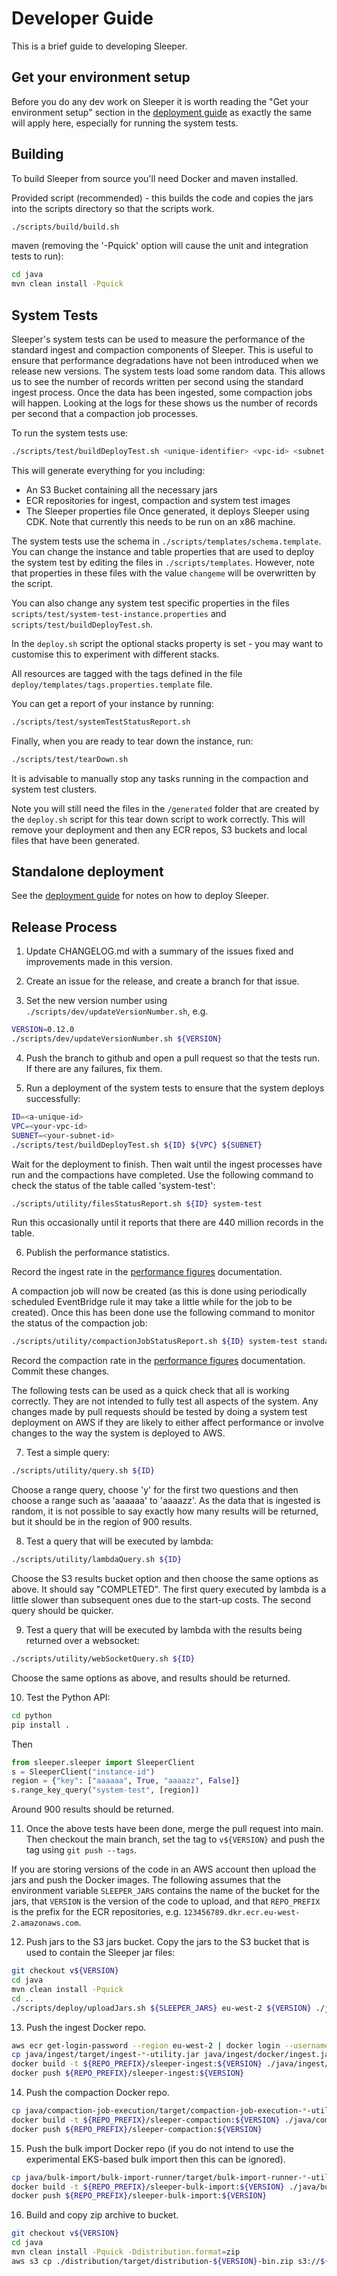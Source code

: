 Developer Guide
===============

This is a brief guide to developing Sleeper.

## Get your environment setup
Before you do any dev work on Sleeper it is worth reading the "Get your 
environment setup" section in the [deployment guide](02-deployment-guide.md) 
as exactly the same will apply here, especially for running the system 
tests.

## Building
To build Sleeper from source you'll need Docker and maven installed.

Provided script (recommended) - this builds the code and copies the jars
into the scripts directory so that the scripts work.
```bash
./scripts/build/build.sh
```

maven (removing the '-Pquick' option will cause the unit and integration tests
to run):
```bash
cd java
mvn clean install -Pquick
```

## System Tests
Sleeper's system tests can be used to measure the performance of the standard
ingest and compaction components of Sleeper. This is useful to ensure that
performance degradations have not been introduced when we release new versions.
The system tests load some random data. This allows us to see the number of records
written per second using the standard ingest process. Once the data has been
ingested, some compaction jobs will happen. Looking at the logs for these shows
us the number of records per second that a compaction job processes.

To run the system tests use:
```bash
./scripts/test/buildDeployTest.sh <unique-identifier> <vpc-id> <subnet-id>
```
This will generate everything for you including:
* An S3 Bucket containing all the necessary jars
* ECR repositories for ingest, compaction and system test images
* The Sleeper properties file
Once generated, it deploys Sleeper using CDK. Note that currently this needs
to be run on an x86 machine.

The system tests use the schema in `./scripts/templates/schema.template`. You can
change the instance and table properties that are used to deploy the system test 
by editing the files in `./scripts/templates`. However, note that properties in
these files with the value `changeme` will be overwritten by the script.

You can also change any system test specific properties in the files
`scripts/test/system-test-instance.properties` and `scripts/test/buildDeployTest.sh`.

In the `deploy.sh` script the optional stacks property is set - you may want to
customise this to experiment with different stacks.

All resources are tagged with the tags defined in the file `deploy/templates/tags.properties.template`
file.

You can get a report of your instance by running:
```bash
./scripts/test/systemTestStatusReport.sh
```

Finally, when you are ready to tear down the instance, run:
```bash
./scripts/test/tearDown.sh
```
It is advisable to manually stop any tasks running in the compaction and system test
clusters.

Note you will still need the files in the `/generated` folder that are created
by the `deploy.sh` script for this tear down script to work correctly.
This will remove your deployment and then any ECR repos, S3 buckets and local
files that have been generated.

## Standalone deployment
See the [deployment guide](02-deployment-guide.md) for notes on how to deploy Sleeper.

## Release Process
1. Update CHANGELOG.md with a summary of the issues fixed and improvements made in this version.

2. Create an issue for the release, and create a branch for that issue.

3. Set the new version number using `./scripts/dev/updateVersionNumber.sh`, e.g.
```bash
VERSION=0.12.0
./scripts/dev/updateVersionNumber.sh ${VERSION}
```

4. Push the branch to github and open a pull request so that the tests run. If there are any failures,
fix them.

5. Run a deployment of the system tests to ensure that the system deploys successfully:
```bash
ID=<a-unique-id>
VPC=<your-vpc-id>
SUBNET=<your-subnet-id>
./scripts/test/buildDeployTest.sh ${ID} ${VPC} ${SUBNET}
```
Wait for the deployment to finish. Then wait until the ingest processes have run and the compactions
have completed. Use the following command to check the status of the table called 'system-test':
```bash
./scripts/utility/filesStatusReport.sh ${ID} system-test
```
Run this occasionally until it reports that there are 440 million records in the table.

6. Publish the performance statistics.

Record the ingest rate in the [performance figures](12-performance-test.md) documentation.

A compaction job will now be created (as this is done using periodically scheduled EventBridge rule
it may take a little while for the job to be created). Once this has been done use the following
command to monitor the status of the compaction job:
```bash
./scripts/utility/compactionJobStatusReport.sh ${ID} system-test standard -a
```
Record the compaction rate in the [performance figures](12-performance-test.md) documentation. Commit these
changes.

The following tests can be used as a quick check that all is working correctly. They are not intended to
fully test all aspects of the system. Any changes made by pull requests should be tested by doing a system
test deployment on AWS if they are likely to either affect performance or involve changes to the way
the system is deployed to AWS.

7. Test a simple query:
```bash
./scripts/utility/query.sh ${ID}
```
Choose a range query, choose 'y' for the first two questions and then choose a range such as 'aaaaaa'
to 'aaaazz'. As the data that is ingested is random, it is not possible to say exactly how many results
will be returned, but it should be in the region of 900 results.

8. Test a query that will be executed by lambda:
```bash
./scripts/utility/lambdaQuery.sh ${ID}
```
Choose the S3 results bucket option and then choose the same options as above. It should say "COMPLETED".
The first query executed by lambda is a little slower than subsequent ones due to the start-up costs. The
second query should be quicker.

9. Test a query that will be executed by lambda with the results being returned over a websocket:
```bash
./scripts/utility/webSocketQuery.sh ${ID}
```
Choose the same options as above, and results should be returned.

10. Test the Python API:
```bash
cd python
pip install .
```
Then
```python
from sleeper.sleeper import SleeperClient
s = SleeperClient("instance-id")
region = {"key": ["aaaaaa", True, "aaaazz", False]}
s.range_key_query("system-test", [region])
```
Around 900 results should be returned.

11. Once the above tests have been done, merge the pull request into main. Then checkout the main branch,
set the tag to `v${VERSION}` and push the tag using `git push --tags`.

If you are storing versions of the code in an AWS account then upload the jars and push the Docker
images. The following assumes that the environment variable `SLEEPER_JARS` contains the name of the
bucket for the jars, that `VERSION` is the version of the code to upload, and that `REPO_PREFIX` is the
prefix for the ECR repositories, e.g. `123456789.dkr.ecr.eu-west-2.amazonaws.com`.

12. Push jars to the S3 jars bucket.
   Copy the jars to the S3 bucket that is used to contain the Sleeper jar files:
   ```bash
   git checkout v${VERSION}
   cd java
   mvn clean install -Pquick 
   cd ..
   ./scripts/deploy/uploadJars.sh ${SLEEPER_JARS} eu-west-2 ${VERSION} ./java/distribution/target/distribution-${VERSION}-bin/scripts/jars
   ```
   
13. Push the ingest Docker repo.
   ```bash
   aws ecr get-login-password --region eu-west-2 | docker login --username AWS --password-stdin ${REPO_PREFIX}
   cp java/ingest/target/ingest-*-utility.jar java/ingest/docker/ingest.jar
   docker build -t ${REPO_PREFIX}/sleeper-ingest:${VERSION} ./java/ingest/docker
   docker push ${REPO_PREFIX}/sleeper-ingest:${VERSION}
   ```

14. Push the compaction Docker repo.
   ```bash
   cp java/compaction-job-execution/target/compaction-job-execution-*-utility.jar java/compaction-job-execution/docker/compaction-job-execution.jar
   docker build -t ${REPO_PREFIX}/sleeper-compaction:${VERSION} ./java/compaction-job-execution/docker
   docker push ${REPO_PREFIX}/sleeper-compaction:${VERSION}
   ```

15. Push the bulk import Docker repo (if you do not intend to use the experimental EKS-based bulk import then this can
be ignored).
   ```bash
   cp java/bulk-import/bulk-import-runner/target/bulk-import-runner-*-utility.jar java/bulk-import/bulk-import-runner/docker/bulk-import-runner.jar
   docker build -t ${REPO_PREFIX}/sleeper-bulk-import:${VERSION} ./java/bulk-import/bulk-import-runner/docker
   docker push ${REPO_PREFIX}/sleeper-bulk-import:${VERSION}
   ```

16. Build and copy zip archive to bucket.
   ```bash
   git checkout v${VERSION}
   cd java
   mvn clean install -Pquick -Ddistribution.format=zip
   aws s3 cp ./distribution/target/distribution-${VERSION}-bin.zip s3://${SLEEPER_JARS}
   ```
